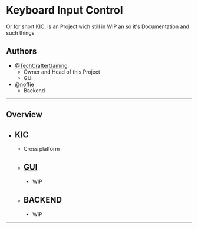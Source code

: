 # Keyboard Input Control

Or for short KIC, is an Project wich still in WIP an so it's Documentation and such things

## Authors

- [@TechCrafterGaming](https://github.com/TechCrafterGaming)
  - Owner and Head of this Project
  - GUI
- [@noffie](https://github.com/Knoficooki)
  - Backend


---

## Overview

- KIC
  -
  - Cross platform

  - [GUI](./app/README.md)
    - 
    - WIP

  - BACKEND
    -
    - WIP


---